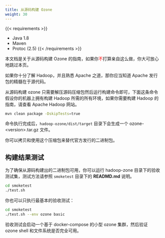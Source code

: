 ```yaml
---
title: 从源码构建 Ozone
weight: 30
---
```

<!---
  Licensed to the Apache Software Foundation (ASF) under one or more
  contributor license agreements.  See the NOTICE file distributed with
  this work for additional information regarding copyright ownership.
  The ASF licenses this file to You under the Apache License, Version 2.0
  (the "License"); you may not use this file except in compliance with
  the License.  You may obtain a copy of the License at

      http://www.apache.org/licenses/LICENSE-2.0

  Unless required by applicable law or agreed to in writing, software
  distributed under the License is distributed on an "AS IS" BASIS,
  WITHOUT WARRANTIES OR CONDITIONS OF ANY KIND, either express or implied.
  See the License for the specific language governing permissions and
  limitations under the License.
-->

{{< requirements >}}
 * Java 1.8
 * Maven
 * Protoc (2.5)
{{< /requirements >}}

<div class="alert alert-info" role="alert">本文档是关于从源码构建 Ozone 的指南，如果你<font
color="red">不</font>打算亲自这么做，你大可放心地跳过本页。</div>

如果你十分了解 Hadoop，并且熟悉 Apache 之道，那你应当知道 Apache 发行包的精髓在于源代码。

从源码构建 ozone 只需要解压源码压缩包然后运行构建命令即可，下面这条命令假设你的机器上拥有构建 Hadoop 所需的所有环境，如果你需要构建 Hadoop 的指南，请查看 Apache Hadoop 网站。

```bash
mvn clean package -DskipTests=true
```

命令执行完成后，`hadoop-ozone/dist/target` 目录下会生成一个 ozone-\<version\>.tar.gz 文件。

你可以拷贝和使用这个压缩包来替代官方发行的二进制包。

## 构建结果测试

为了确保从源码构建出的二进制包可用，你可以运行 hadoop-zone 目录下的验收测试集，测试方法请参照 `smoketest` 目录下的 **READMD.md** 说明。

```bash
cd smoketest
./test.sh
```

你也可以只执行最基本的验收测试：

```bash
cd smoketest
./test.sh --env ozone basic
```

验收测试会启动一个基于 docker-compose 的小型 ozone 集群，然后验证 ozone shell 和文件系统是否完全可用。